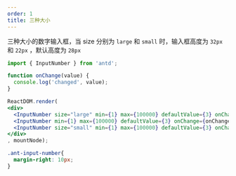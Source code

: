 ```yaml
---
order: 1
title: 三种大小
---
```


三种大小的数字输入框，当 size 分别为 `large` 和 `small` 时，输入框高度为 `32px` 和 `22px` ，默认高度为 `28px`



````jsx
import { InputNumber } from 'antd';

function onChange(value) {
  console.log('changed', value);
}

ReactDOM.render(
<div>
  <InputNumber size="large" min={1} max={100000} defaultValue={3} onChange={onChange} />
  <InputNumber min={1} max={100000} defaultValue={3} onChange={onChange} />
  <InputNumber size="small" min={1} max={100000} defaultValue={3} onChange={onChange} />
</div>
, mountNode);
````

````css
.ant-input-number{
  margin-right: 10px;
}
````
